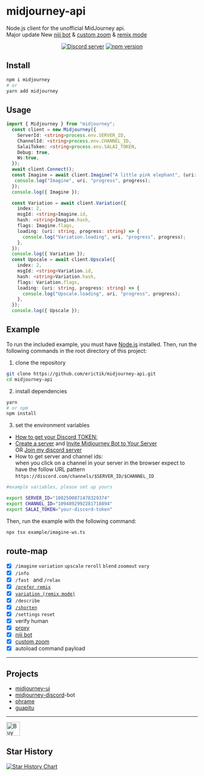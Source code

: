 # midjourney-api

Node.js client for the unofficial MidJourney api.  
Major update New [niji bot](https://github.com/AI-General/integrate-midjourneyAPI/blob/main/example/imagine-niji.ts) & [custom zoom](https://github.com/erictik/midjourney-api/blob/main/example/customzoom.ts) & [remix mode](https://github.com/AI-General/integrate-midjourneyAPI/blob/main/example/variation-ws.ts)
<div align="center">
	<p>
		<a href="https://discord.gg/GavuGHQbV4"><img src="https://img.shields.io/discord/1082500871478329374?color=5865F2&logo=discord&logoColor=white" alt="Discord server" /></a>
		<a href="https://www.npmjs.com/package/midjourney"><img src="https://img.shields.io/npm/v/midjourney.svg?maxAge=3600" alt="npm version" /></a>
	</p>
</div>

## Install

```bash
npm i midjourney
# or
yarn add midjourney
```

## Usage

```typescript
import { Midjourney } from "midjourney";
  const client = new Midjourney({
    ServerId: <string>process.env.SERVER_ID,
    ChannelId: <string>process.env.CHANNEL_ID,
    SalaiToken: <string>process.env.SALAI_TOKEN,
    Debug: true,
    Ws:true,
  });
  await client.Connect();
  const Imagine = await client.Imagine("A little pink elephant", (uri: string, progress:string) => {
   console.log("Imagine", uri, "progress", progress);
  });
  console.log({ Imagine });

  const Variation = await client.Variation({
    index: 2,
    msgId: <string>Imagine.id,
    hash: <string>Imagine.hash,
    flags: Imagine.flags,
    loading: (uri: string, progress: string) => {
      console.log("Variation.loading", uri, "progress", progress);
    },
  });
  console.log({ Variation });
  const Upscale = await client.Upscale({
    index: 2,
    msgId: <string>Variation.id,
    hash: <string>Variation.hash,
    flags: Variation.flags,
    loading: (uri: string, progress: string) => {
      console.log("Upscale.loading", uri, "progress", progress);
    },
  });
  console.log({ Upscale });

```

## Example

To run the included example, you must have [Node.js](https://nodejs.org/en/) installed. Then, run the following commands in the root directory of this project:

1. clone the repository

```bash
git clone https://github.com/erictik/midjourney-api.git
cd midjourney-api
```

2. install dependencies

```bash
yarn
# or npm
npm install
```

3. set the environment variables
  - [How to get your Discord TOKEN:](https://www.androidauthority.com/get-discord-token-3149920/)
  - [Create a server](https://discord.com/blog/starting-your-first-discord-server) and  [Invite Midjourney Bot to Your Server](https://docs.midjourney.com/docs/invite-the-bot)  
  OR [Join my discord server](https://discord.com/invite/GavuGHQbV4)
  - How to get server and channel ids:  
    when you click on a channel in your server in the browser expect to have the follow URL pattern `https://discord.com/channels/$SERVER_ID/$CHANNEL_ID`


```bash
#example variables, please set up yours

export SERVER_ID="1082500871478329374"
export CHANNEL_ID="1094892992281718894"
export SALAI_TOKEN="your-discord-token"
```

Then, run the example with the following command:

```bash
npx tsx example/imagine-ws.ts
```

## route-map
- [x] `/imagine` `variation` `upscale` `reroll` `blend` `zoomout` `vary`
- [x] `/info`
- [x] `/fast ` and `/relax `
- [x] [`/prefer remix`](https://github.com/AI-General/integrate-midjourneyAPI/blob/main/example/prefer-remix.ts) 
- [x] [`variation (remix mode)`](https://github.comAI-General/integrate-midjourneyAPI/blob/main/example/variation-ws.ts)
- [x] `/describe` 
- [x] [`/shorten`](https://github.com/AI-General/integrate-midjourneyAPI/blob/main/example/shorten.ts)
- [x] `/settings` `reset`
- [x] verify human
- [x] [proxy](https://github.com/AI-General/midjourney-discord/blob/main/examples/proxy.ts)
- [x] [niji bot](https://github.comAI-General/midjourney-api/blob/main/example/imagine-niji.ts)
- [x] [custom zoom](https://github.com/AI-General/AI-General/blob/main/example/customzoom.ts)
- [x] autoload command payload
---
## Projects
- [midjourney-ui](https://github.com/AI-General/midjourney-ui/)
- [midjourney-discord](https://github.com/AI-General/midjourney-discord)-bot
- [phrame](https://github.com/jakowenko/phrame)
- [guapitu](https://www.guapitu.com/zh/draw?code=RRXQNF)
---
<a href='https://ko-fi.com/AI-General' target='_blank'><img height='36' style='border:0px;height:36px;' src='https://storage.ko-fi.com/cdn/kofi1.png?v=3' border='0' alt='Buy Me a Coffee' /></a>
## Star History
[![Star History Chart](https://api.star-history.com/svg?repos=erictik/midjourney-api&type=Date)](https://star-history.com/#AI-General/integrate-midjourneyAPI&Date)
